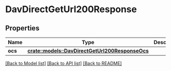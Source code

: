 # DavDirectGetUrl200Response

## Properties

Name | Type | Description | Notes
------------ | ------------- | ------------- | -------------
**ocs** | [**crate::models::DavDirectGetUrl200ResponseOcs**](dav_direct_get_url_200_response_ocs.md) |  | 

[[Back to Model list]](../README.md#documentation-for-models) [[Back to API list]](../README.md#documentation-for-api-endpoints) [[Back to README]](../README.md)


